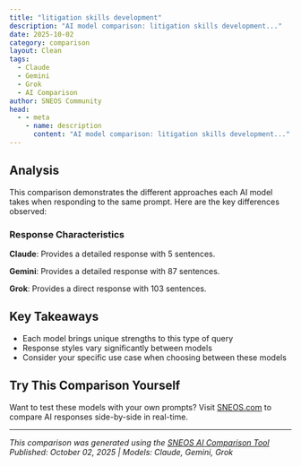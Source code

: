 ```yaml
---
title: "litigation skills development"
description: "AI model comparison: litigation skills development..."
date: 2025-10-02
category: comparison
layout: Clean
tags:
  - Claude
  - Gemini
  - Grok
  - AI Comparison
author: SNEOS Community
head:
  - - meta
    - name: description
      content: "AI model comparison: litigation skills development..."
---
```


<ChatComparison
  title="litigation skills development"
  prompt="litigation skills development"
  :responses='{"Claude": "# Litigation Skills Development\n\nDeveloping strong litigation skills is essential for any attorney who practices in adversarial proceedings. Here\u0027s a comprehensive guide to key areas of focus:\n\n## Core Litigation Skills\n\n### **1. Case Analysis \u0026 Strategy**\n- **Legal research and analysis** - Mastering case law, statutes, and regulations\n- **Fact investigation** - Thorough discovery planning and execution\n- **Strategic thinking** - Developing case theory and litigation roadmap\n- **Risk assessment** - Evaluating strengths, weaknesses, and settlement options\n\n### **2. Written Advocacy**\n- **Pleadings** - Complaints, answers, motions\n- **Discovery documents** - Interrogatories, requests for production, depositions\n- **Motions practice** - Summary judgment, dismissal, evidentiary motions\n- **Appellate briefs** - Persuasive legal writing for appeals\n\n### **3. Oral Advocacy**\n- **Courtroom presence** - Professional demeanor and confidence\n- **Argument structure** - Clear, logical presentation of legal issues\n- **Responding to questions** - Handling judicial inquiries effectively\n- **Witness examination** - Direct and cross-examination techniques\n\n## Development Strategies\n\n### **Formal Training**\n- **CLE programs** - Specialized litigation courses\n- **Trial advocacy workshops** - NITA, state bar programs\n- **Moot court competitions** - For newer attorneys\n- **Mentorship programs** - Learning from experienced litigators\n\n### **Practical Experience**\n- **Start with smaller cases** - Build confidence and skills gradually\n- **Observe experienced attorneys** - Court appearances and depositions\n- **Take on pro bono work** - Gain trial experience while serving the community\n- **Join litigation-focused bar associations** - Networking and learning opportunities\n\n### **Skill-Building Activities**\n- **Mock trials** - Practice in realistic settings\n- **Deposition practice** - Role-playing exercises\n- **Video review** - Analyzing your own performance\n- **Peer feedback** - Regular skills assessment\n\n## Key Areas to Master\n\n### **Discovery Management**\n- Electronic discovery (e-discovery) protocols\n- Privilege review and protection\n- Managing discovery disputes\n- Cost-effective discovery strategies\n\n### **Motion Practice**\n- Understanding local rules and procedures\n- Crafting compelling legal arguments\n- Effective use of precedent and authority\n- Meeting deadlines and court requirements\n\n### **Settlement Negotiations**\n- Preparation and strategy development\n- Communication and persuasion techniques\n- Understanding client objectives\n- Documentation and follow-through\n\n### **Trial Preparation**\n- Witness preparation and coaching\n- Exhibit organization and technology use\n- Jury selection strategies (where applicable)\n- Opening statements and closing arguments\n\n## Technology and Modern Litigation\n\n### **Essential Tools**\n- **Case management software** - Organization and tracking\n- **E-discovery platforms** - Document review and production\n- **Presentation software** - Courtroom technology\n- **Research databases** - Westlaw, Lexis, Bloomberg Law\n\n### **Emerging Trends**\n- Virtual depositions and hearings\n- AI-assisted document review\n- Predictive analytics for case outcomes\n- Cloud-based collaboration tools\n\n## Continuous Improvement\n\n### **Self-Assessment**\n- Regular performance reviews\n- Client feedback collection\n- Peer evaluations\n- Judicial feedback when available\n\n### **Staying Current**\n- Legal publications and journals\n- Webinars and online training\n- Bar association involvement\n- Networking with other litigators\n\n### **Specialization Considerations**\n- **Practice area focus** - Developing expertise in specific litigation types\n- **Industry knowledge** - Understanding client business and regulatory environment\n- **Geographic considerations** - Local court rules and judicial preferences\n\n## Building Your Reputation\n\n### **Professional Development**\n- Speaking at conferences and seminars\n- Writing articles and thought leadership pieces\n- Teaching or mentoring other attorneys\n- Active participation in bar organizations\n\n### **Client Relations**\n- Clear communication about case strategy and progress\n- Regular updates and realistic expectations\n- Cost-effective case management\n- Building long-term relationships\n\nWould you like me to elaborate on any specific aspect of litigation skills development, such as trial advocacy techniques, discovery management, or a particular practice area?", "Gemini": "Litigation skills development is a comprehensive process involving the acquisition and refinement of abilities essential for effectively representing clients in court. It\u0027s not just about knowing the law; it\u0027s about applying that knowledge strategically and persuasively. Here\u0027s a breakdown of key areas and how to develop them:\n\n**I. Core Litigation Skills:**\n\n* **Legal Research:**\n * **Description:** The ability to efficiently and accurately find relevant statutes, case law, regulations, and secondary sources.\n * **Development:**\n * **Master Legal Databases:** Become proficient with LexisNexis, Westlaw, Bloomberg Law, and other legal research tools. Understand advanced search techniques and Boolean operators.\n * **Structured Research Methodologies:** Learn to develop a research plan, formulate clear research questions, and track research progress.\n * **Staying Current:** Follow legal blogs, journals, and legal news services to stay updated on changes in the law.\n\n* **Legal Writing:**\n * **Description:** Clear, concise, and persuasive writing of legal documents like briefs, motions, pleadings, contracts, and correspondence.\n * **Development:**\n * **Practice, Practice, Practice:** Write frequently. Start with simple documents and gradually tackle more complex ones.\n * **Seek Feedback:** Have experienced attorneys or writing professors review your work and provide constructive criticism.\n * **Read Exemplary Legal Writing:** Analyze well-written legal documents to understand effective argumentation, structure, and style.\n * **Master Legal Citation:** Adhere to the Bluebook or ALWD Citation Manual with precision.\n * **Understand Legal Style:** Learn to write in a formal, professional, and objective tone, avoiding jargon and ambiguity.\n\n* **Fact Investigation and Development:**\n * **Description:** Gathering and analyzing facts relevant to a case through interviews, document review, and other investigative methods.\n * **Development:**\n * **Interviewing Techniques:** Learn how to conduct effective witness interviews, ask open-ended questions, and elicit truthful and complete information.\n * **Document Review:** Develop skills in organizing, summarizing, and analyzing large volumes of documents. Learn to use e-discovery tools.\n * **Evidence Gathering:** Understand the rules of evidence and how to properly obtain and preserve evidence.\n * **Develop a Theory of the Case:** Analyze the facts to develop a compelling and persuasive narrative of what happened.\n\n* **Negotiation:**\n * **Description:** The ability to effectively negotiate with opposing counsel to reach a favorable settlement or resolution.\n * **Development:**\n * **Negotiation Workshops and Simulations:** Participate in training programs that simulate real-world negotiation scenarios.\n * **Study Negotiation Strategies:** Read books and articles on negotiation tactics and strategies.\n * **Observe Experienced Negotiators:** Shadow senior attorneys during negotiations to learn from their techniques.\n * **Know Your Client\u0027s Goals:** Understand your client\u0027s objectives and priorities to effectively advocate for their interests.\n * **Develop Active Listening Skills:** Pay attention to what the other side is saying, both verbally and nonverbally.\n * **Creative Problem Solving:** Look for opportunities to find creative solutions that meet the needs of both parties.\n\n* **Oral Advocacy:**\n * **Description:** Presenting arguments effectively in court, including opening statements, closing arguments, witness examination, and arguing motions.\n * **Development:**\n * **Moot Court Competitions:** Participate in moot court to practice oral advocacy skills in a simulated courtroom environment.\n * **Trial Advocacy Workshops:** Attend workshops that focus on trial techniques and strategies.\n * **Toastmasters or Public Speaking Courses:** Improve your public speaking skills, including voice projection, eye contact, and body language.\n * **Practice, Practice, Practice:** Rehearse your arguments thoroughly before presenting them in court.\n * **Seek Feedback:** Ask experienced attorneys to observe your performance and provide feedback.\n * **Study Persuasion Techniques:** Learn how to effectively persuade judges and juries.\n\n* **Witness Examination (Direct and Cross):**\n * **Description:** Effectively questioning witnesses to elicit favorable testimony (direct) and challenge the credibility of opposing witnesses (cross).\n * **Development:**\n * **Learn the Rules of Evidence:** Understand the rules governing the admissibility of evidence and how to object to improper questions.\n * **Develop Questioning Techniques:** Practice asking clear, concise, and leading questions.\n * **Prepare Thoroughly:** Research witnesses and anticipate their testimony.\n * **Control the Witness:** Learn how to maintain control of the witness during cross-examination.\n * **Impeachment Techniques:** Learn how to impeach a witness with prior inconsistent statements or other evidence.\n * **Observe Experienced Litigators:** Watch experienced attorneys conduct witness examinations.\n\n* **Trial Skills:**\n * **Description:** The comprehensive set of skills necessary to conduct a trial from start to finish, including jury selection, opening statements, presentation of evidence, witness examination, and closing arguments.\n * **Development:**\n * **Trial Simulations:** Participate in full-scale trial simulations to gain experience in all aspects of a trial.\n * **Observe Actual Trials:** Attend trials to observe experienced litigators in action.\n * **Work Closely with Senior Attorneys:** Assist senior attorneys in preparing for and conducting trials.\n * **Study Trial Strategy and Tactics:** Read books and articles on trial strategy and tactics.\n\n**II. Essential Soft Skills:**\n\n* **Communication:** Clear and effective written and verbal communication is paramount.\n* **Critical Thinking:** Analyze legal problems, identify key issues, and develop creative solutions.\n* **Problem-Solving:** Identify and resolve legal issues effectively.\n* **Organization and Time Management:** Manage multiple cases and deadlines efficiently.\n* **Attention to Detail:** Pay close attention to details in legal documents and evidence.\n* **Professionalism:** Maintain a professional demeanor in all interactions with clients, colleagues, and opposing counsel.\n* **Empathy:** Understand and relate to your clients\u0027 concerns.\n* **Resilience:** Be able to handle stress and setbacks.\n\n**III. Methods for Development:**\n\n* **Law School Courses:** Focus on courses like Trial Advocacy, Legal Writing, Legal Research, and Evidence.\n* **Externships and Internships:** Gain practical experience by working in law firms, government agencies, or public defender offices.\n* **Mentorship:** Seek guidance and support from experienced attorneys.\n* **Continuing Legal Education (CLE):** Attend CLE programs to stay up-to-date on changes in the law and develop new skills.\n* **Professional Organizations:** Join organizations like the American Association for Justice or the American Bar Association\u0027s Litigation Section.\n* **Self-Study:** Read books, articles, and blogs on litigation skills.\n* **Technology:** Utilize legal technology tools such as e-discovery software, case management systems, and trial presentation software.\n* **Reflection and Self-Assessment:** Regularly reflect on your performance and identify areas for improvement. Seek feedback from colleagues and supervisors.\n* **Mock Trials:** Participate in mock trials to practice your skills in a simulated courtroom setting.\n* **Clinical Programs:** Engage in clinical programs that offer hands-on experience representing clients.\n\n**IV. Areas to Specialize In (Depending on Interests):**\n\n* **Specific areas of law:** (e.g., Criminal Law, Civil Litigation, Family Law, Corporate Litigation)\n* **Specific types of litigation:** (e.g., Personal Injury, Breach of Contract, Intellectual Property)\n* **Specific stages of litigation:** (e.g., Discovery, Trial)\n\n**V. Technology in Litigation:**\n\n* **E-Discovery:** Learn how to use e-discovery tools to collect, review, and produce electronic evidence.\n* **Trial Presentation Software:** Master trial presentation software to create compelling visual aids for trial.\n* **Case Management Software:** Utilize case management software to organize and manage case files, deadlines, and communications.\n* **Legal Research Tools:** Become proficient in using online legal research databases.\n* **AI-Powered Legal Tools:** Explore how artificial intelligence can assist with legal research, document review, and other litigation tasks.\n\n**VI. Ongoing Development:**\n\nLitigation skills development is a lifelong process. The legal landscape is constantly evolving, so it\u0027s essential to stay up-to-date on changes in the law and technology. Continuously seek opportunities to learn and improve your skills.\n\nBy focusing on these core areas and utilizing the development methods outlined, aspiring and experienced litigators can build the skills necessary to excel in the courtroom and effectively advocate for their clients. Remember that practice, persistence, and a commitment to lifelong learning are key to success in litigation.\n", "Grok": "Litigation skills development is essential for attorneys, paralegals, and other legal professionals who wish to excel in the courtroom or in resolving disputes through legal proceedings. These skills encompass a wide range of abilities, from legal research and writing to oral advocacy and case management. Developing litigation skills requires a combination of formal education, practical experience, and ongoing learning. Below are key areas of litigation skills development, along with strategies to improve them:\n\n---\n\n### **Key Litigation Skills to Develop**\n1. **Legal Research and Analysis**\n - **Why It Matters**: Litigation often begins with researching statutes, case law, and legal precedents to build a strong case.\n - **Development Strategies**:\n - Master legal research tools like Westlaw, LexisNexis, or Bloomberg Law.\n - Practice synthesizing complex legal information into clear, concise arguments.\n - Stay updated on evolving laws and regulations in your practice area.\n - **Exercises**: Conduct mock research on a hypothetical case and summarize findings in a legal memo.\n\n2. **Legal Writing**\n - **Why It Matters**: Written documents like pleadings, motions, briefs, and discovery requests are the backbone of litigation.\n - **Development Strategies**:\n - Focus on clarity, precision, and persuasiveness in drafting legal documents.\n - Attend legal writing workshops or take online courses.\n - Seek feedback from senior attorneys or mentors on your drafts.\n - **Exercises**: Draft sample motions or briefs based on past cases or hypotheticals and revise them for conciseness and impact.\n\n3. **Oral Advocacy**\n - **Why It Matters**: Effective courtroom arguments and client communication are critical for persuading judges, juries, and opposing counsel.\n - **Development Strategies**:\n - Participate in moot court competitions or mock trials during law school or through professional organizations.\n - Practice public speaking to improve confidence and clarity.\n - Record yourself presenting arguments and review for tone, pacing, and body language.\n - **Exercises**: Simulate oral arguments for motions or opening statements and seek constructive feedback.\n\n4. **Case Strategy and Management**\n - **Why It Matters**: Litigation involves planning, organizing, and executing a case while managing deadlines and resources.\n - **Development Strategies**:\n - Learn to prioritize tasks and manage multiple cases simultaneously.\n - Use case management software (e.g., Clio, MyCase) to stay organized.\n - Develop critical thinking to anticipate opposing arguments and plan counter-strategies.\n - **Exercises**: Create a timeline for a hypothetical case, including key deadlines for discovery, motions, and trial preparation.\n\n5. **Discovery and Evidence Gathering**\n - **Why It Matters**: Discovery is the process of obtaining evidence and information to build or defend a case.\n - **Development Strategies**:\n - Understand rules of evidence and civil procedure (e.g., Federal Rules of Civil Procedure or state equivalents).\n - Practice drafting interrogatories, requests for production, and deposition questions.\n - Learn to analyze and organize large volumes of documents or data.\n - **Exercises**: Review sample discovery documents and practice identifying relevant evidence.\n\n6. **Negotiation and Settlement Skills**\n - **Why It Matters**: Most cases settle before trial, making negotiation a critical skill for litigators.\n - **Development Strategies**:\n - Take courses or attend workshops on negotiation techniques.\n - Practice active listening and persuasive communication to understand and influence the opposing side.\n - Participate in mediation or alternative dispute resolution (ADR) training.\n - **Exercises**: Engage in mock negotiations to practice reaching favorable settlements.\n\n7. **Trial Preparation and Presentation**\n - **Why It Matters**: Success at trial depends on thorough preparation and the ability to present a compelling case.\n - **Development Strategies**:\n - Learn to develop persuasive themes and narratives for your case.\n - Practice direct and cross-examination techniques through mock trials.\n - Familiarize yourself with courtroom technology (e.g., trial presentation software like TrialDirector).\n - **Exercises**: Conduct a mock trial with colleagues, focusing on opening statements, witness examinations, and closing arguments.\n\n8. **Client Communication and Relationship Management**\n - **Why It Matters**: Building trust with clients and managing their expectations are vital for a successful litigation practice.\n - **Development Strategies**:\n - Practice clear, empathetic communication to explain complex legal issues in layperson\u2019s terms.\n - Develop emotional intelligence to handle stressed or emotional clients.\n - Set realistic expectations about case outcomes and timelines.\n - **Exercises**: Role-play client consultations to improve bedside manner and clarity.\n\n9. **Ethical and Professional Conduct**\n - **Why It Matters**: Litigation often involves high-pressure situations where ethical dilemmas can arise.\n - **Development Strategies**:\n - Study the Model Rules of Professional Conduct (or local equivalents).\n - Attend ethics CLE (Continuing Legal Education) courses.\n - Reflect on ethical scenarios and discuss them with mentors.\n - **Exercises**: Analyze case studies involving ethical challenges in litigation (e.g., conflicts of interest, candor to the court).\n\n---\n\n### **Practical Ways to Build Litigation Skills**\n1. **Law School and Early Career Opportunities**\n - Participate in moot court, mock trial, and clinical programs to gain hands-on experience.\n - Seek internships or clerkships with law firms, courts, or public defender/prosecutor offices to observe and assist in real cases.\n - Join trial advocacy organizations or bar association committees focused on litigation.\n\n2. **On-the-Job Training**\n - Shadow experienced litigators to observe courtroom techniques and client interactions.\n - Take on pro bono cases to gain practical experience in a low-stakes environment.\n - Volunteer for second-chair roles in trials to assist lead counsel and learn by doing.\n\n3. **Continuing Legal Education (CLE) and Workshops**\n - Attend litigation-focused CLE programs offered by bar associations or private providers.\n - Participate in trial advocacy boot camps or institutes (e.g., National Institute for Trial Advocacy (NITA) programs).\n\n4. **Mentorship and Networking**\n - Seek mentors who are experienced litigators to provide guidance and feedback.\n - Join litigation sections of bar associations to connect with peers and learn from their experiences.\n\n5. **Self-Directed Learning**\n - Read books on trial advocacy, such as *\u0022Winning at Trial\u0022* by D. Shane Read or *\u0022The Art of Advocacy\u0022* by Noah Messing.\n - Watch recorded trials or attend live court sessions to observe effective strategies.\n - Stay updated on litigation trends and technology through legal blogs, podcasts, and journals.\n\n---\n\n### **Challenges in Developing Litigation Skills**\n- **Lack of Courtroom Experience**: Early-career professionals may have limited opportunities to argue cases in court.\n - *Solution*: Start with smaller cases, administrative hearings, or pro bono work to build experience.\n- **Time Constraints**: Balancing skill development with a busy caseload can be difficult.\n - *Solution*: Dedicate specific time for learning (e.g., weekly CLE webinars, reading, or practice sessions).\n- **Fear of Failure**: Nervousness about making mistakes in high-stakes environments can hinder growth.\n - *Solution*: Embrace a growth mindset and view mistakes as learning opportunities. Practice in low-risk settings like mock trials.\n\n---\n\n### **Metrics for Measuring Progress**\n- **Feedback**: Seek constructive criticism from mentors, judges, or peers on your performance.\n- **Case Outcomes**: Track the success of motions, negotiations, or trials you\u2019ve handled.\n- **Confidence**: Assess your comfort level in drafting documents, arguing in court, or negotiating settlements.\n- **Client Satisfaction**: Monitor client feedback on your communication and representation.\n\n---\n\n### **Conclusion**\nDeveloping litigation skills is a lifelong process that requires deliberate practice, real-world experience, and a commitment to continuous improvement. By focusing on core competencies like legal research, writing, oral advocacy, and negotiation\u2014and by leveraging opportunities for training and mentorship\u2014you can become a more effective and confident litigator. Start small, seek feedback, and gradually take on more complex challenges to build a robust skill set over time. If you\u2019re looking for specific resources or guidance tailored to a particular area of litigation, let me know!"}' 
  published-date="00:52"
/>

## Analysis

This comparison demonstrates the different approaches each AI model takes when responding to the same prompt. Here are the key differences observed:

### Response Characteristics

**Claude**: Provides a detailed response with 5 sentences. 

**Gemini**: Provides a detailed response with 87 sentences. 

**Grok**: Provides a direct response with 103 sentences. 

## Key Takeaways

- Each model brings unique strengths to this type of query
- Response styles vary significantly between models
- Consider your specific use case when choosing between these models

## Try This Comparison Yourself

Want to test these models with your own prompts? Visit [SNEOS.com](https://sneos.com) to compare AI responses side-by-side in real-time.

---

*This comparison was generated using the [SNEOS AI Comparison Tool](https://sneos.com)*
*Published: October 02, 2025 | Models: Claude, Gemini, Grok*
